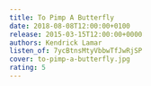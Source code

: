```yaml
---
title: To Pimp A Butterfly
date: 2018-08-08T12:00:00+0100
release: 2015-03-15T12:00:00+0000
authors: Kendrick Lamar
listen_of: 7ycBtnsMtyVbbwTfJwRjSP
cover: to-pimp-a-butterfly.jpg
rating: 5
---
```

